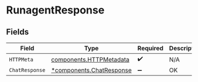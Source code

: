 # RunagentResponse


## Fields

| Field                                                               | Type                                                                | Required                                                            | Description                                                         |
| ------------------------------------------------------------------- | ------------------------------------------------------------------- | ------------------------------------------------------------------- | ------------------------------------------------------------------- |
| `HTTPMeta`                                                          | [components.HTTPMetadata](../../models/components/httpmetadata.md)  | :heavy_check_mark:                                                  | N/A                                                                 |
| `ChatResponse`                                                      | [*components.ChatResponse](../../models/components/chatresponse.md) | :heavy_minus_sign:                                                  | OK                                                                  |